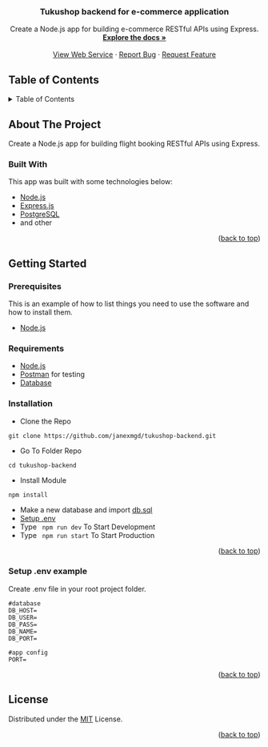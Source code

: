 <div id="top"></div>

<!-- PROJECT LOGO -->
<br />
<div align="center">
  <h3 align="center">Tukushop backend for e-commerce application</h3>

  <p align="center">
    Create a Node.js app for building e-commerce RESTful APIs using Express.
    <br />
    <a href="#table-of-contents"><strong>Explore the docs »</strong></a>
    <br />
    <br />
    <a href="https://ankasa-ticketing-app.herokuapp.com/">View Web Service</a>
    ·
    <a href="https://github.com/janexmgd/tukushop-backend/issues">Report Bug</a>
    ·
    <a href="https://github.com/janexmgd/tukushop-backend/issues">Request Feature</a>
  </p>
</div>

<!-- TABLE OF CONTENTS -->

## Table of Contents

<details>
  <summary>Table of Contents</summary>
  <ol>
    <li>
      <a href="#about-the-project">About The Project</a>
      <ul>
        <li><a href="#built-with">Built With</a></li>
      </ul>
    </li>
    <li>
      <a href="#getting-started">Getting Started</a>
      <ul>
        <li><a href="#prerequisites">Prerequisites</a></li>
        <li><a href="#requirements">Requirements</a></li>
        <li><a href="#installation">Installation</a></li>
        <li><a href="#setup-env-example">Setup .env example</a></li>
      </ul>
    </li>
  </ol>
</details>

<!-- ABOUT THE PROJECT -->

## About The Project

Create a Node.js app for building flight booking RESTful APIs using Express.

### Built With

This app was built with some technologies below:

- [Node.js](https://nodejs.org/en/)
- [Express.js](https://expressjs.com/)
- [PostgreSQL](https://www.postgresql.org/)
- and other

<p align="right">(<a href="#top">back to top</a>)</p>

<!-- GETTING STARTED -->

## Getting Started

### Prerequisites

This is an example of how to list things you need to use the software and how to install them.

- [Node.js](https://nodejs.org/en/download/)

### Requirements

- [Node.js](https://nodejs.org/en/)
- [Postman](https://www.getpostman.com/) for testing
- [Database](./blanja.sql)

### Installation

- Clone the Repo

```
git clone https://github.com/janexmgd/tukushop-backend.git
```

- Go To Folder Repo

```
cd tukushop-backend
```

- Install Module

```
npm install
```

- Make a new database and import [db.sql](./db.sql)
- <a href="#setup-env-example">Setup .env</a>
- Type ` npm run dev` To Start Development
- Type ` npm run start` To Start Production

<p align="right">(<a href="#top">back to top</a>)</p>

### Setup .env example

Create .env file in your root project folder.

```env
#database
DB_HOST=
DB_USER=
DB_PASS=
DB_NAME=
DB_PORT=

#app config
PORT=
```

<p align="right">(<a href="#top">back to top</a>)</p>

## License

Distributed under the [MIT](/LICENSE) License.

<p align="right">(<a href="#top">back to top</a>)</p>

